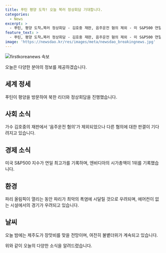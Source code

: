 ```yaml
---
title: 푸틴 평양 도착! 오늘 북러 정상회담 기대합니다.
categories:
  - News
excerpt: >
  - 푸틴, 평양 도착…북러 정상회담 - 김호중 재판, 음주운전 혐의 제외 - 미 S&P500 연일 최고가…엔비디아 시총 1위 - 에어컨 없는 파리 올림픽, 폭염 우려 - 계속되는 불볕더위…제주 첫 장맛비 예상
feature_text: >
  - 푸틴, 평양 도착…북러 정상회담 - 김호중 재판, 음주운전 혐의 제외 - 미 S&P500 연일 최고가…엔비디아 시총 1위 - 에어컨 없는 파리 올림픽, 폭염 우려 - 계속되는 불볕더위…제주 첫 장맛비 예상
image: 'https://newsdao.kr/res/images/meta/newsdao_breakingnews.jpg'
---
```


<p><img src="https://newsdao.kr/res/images/meta/newsdao_breakingnews.jpg" alt="firstkoreanews 속보" /></p>

<p>오늘은 다양한 분야의 정보를 제공하겠습니다.</p>

<h2 data-ke-size="size26">세계 정세</h2>

<p data-ke-size="size16">푸틴이 평양을 방문하여 북한 리더와 정상회담을 진행했습니다.</p>

<h2 data-ke-size="size26">사회 소식</h2>

<p data-ke-size="size16">가수 김호중의 재판에서 '음주운전 혐의'가 제외되었으나 다른 혐의에 대한 판결이 기다려지고 있습니다.</p>

<h2 data-ke-size="size26">경제 소식</h2>

<p data-ke-size="size16">미국 S&P500 지수가 연일 최고가를 기록하며, 엔비디아의 시가총액이 1위를 기록했습니다.</p>

<h2 data-ke-size="size26">환경</h2>

<p data-ke-size="size16">파리 올림픽이 열리는 동안 파리가 최악의 폭염에 시달릴 것으로 우려되며, 에어컨이 없는 시설에서의 경기가 우려되고 있습니다.</p>

<h2 data-ke-size="size26">날씨</h2>

<p data-ke-size="size16">오늘 밤에는 제주도가 장맛비를 맞을 전망이며, 여전히 불볕더위가 계속되고 있습니다.</p>

<p>위와 같이 오늘의 다양한 소식을 알려드렸습니다.</p>

